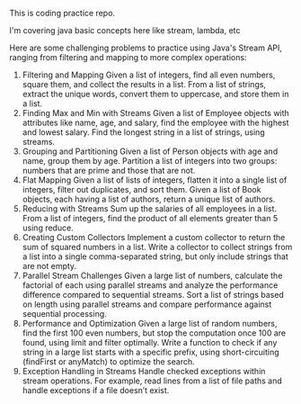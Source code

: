 This is coding practice repo.

I'm covering java basic concepts here like stream, lambda, etc

Here are some challenging problems to practice using Java's Stream API, ranging from filtering and mapping to more complex operations:

1. Filtering and Mapping
   Given a list of integers, find all even numbers, square them, and collect the results in a list.
   From a list of strings, extract the unique words, convert them to uppercase, and store them in a list.
2. Finding Max and Min with Streams
   Given a list of Employee objects with attributes like name, age, and salary, find the employee with the highest and lowest salary.
   Find the longest string in a list of strings, using streams.
3. Grouping and Partitioning
   Given a list of Person objects with age and name, group them by age.
   Partition a list of integers into two groups: numbers that are prime and those that are not.
4. Flat Mapping
   Given a list of lists of integers, flatten it into a single list of integers, filter out duplicates, and sort them.
   Given a list of Book objects, each having a list of authors, return a unique list of authors.
5. Reducing with Streams
   Sum up the salaries of all employees in a list.
   From a list of integers, find the product of all elements greater than 5 using reduce.
6. Creating Custom Collectors
   Implement a custom collector to return the sum of squared numbers in a list.
   Write a collector to collect strings from a list into a single comma-separated string, but only include strings that are not empty.
7. Parallel Stream Challenges
   Given a large list of numbers, calculate the factorial of each using parallel streams and analyze the performance difference compared to sequential streams.
   Sort a list of strings based on length using parallel streams and compare performance against sequential processing.
8. Performance and Optimization
   Given a large list of random numbers, find the first 100 even numbers, but stop the computation once 100 are found, using limit and filter optimally.
   Write a function to check if any string in a large list starts with a specific prefix, using short-circuiting (findFirst or anyMatch) to optimize the search.
9. Exception Handling in Streams
   Handle checked exceptions within stream operations. For example, read lines from a list of file paths and handle exceptions if a file doesn’t exist.